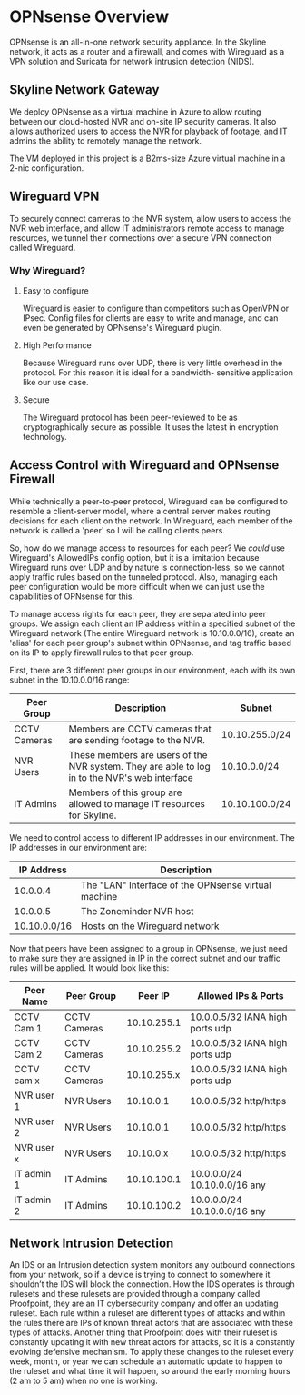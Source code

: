 # OPNsense Overview #

OPNsense is an all-in-one network security appliance. In the Skyline network, it acts as a router and a firewall, and comes with Wireguard as a VPN solution and Suricata for network intrusion detection (NIDS).

## Skyline Network Gateway ##

We deploy OPNsense as a virtual machine in Azure to allow routing between our cloud-hosted NVR and on-site IP security cameras. It also allows authorized users to access the NVR for playback of footage, and IT admins the ability to remotely manage the network.

The VM deployed in this project is a B2ms-size Azure virtual machine in a 2-nic configuration.

## Wireguard VPN ##

To securely connect cameras to the NVR system, allow users to access the NVR web interface, and allow IT administrators remote access to manage resources, we tunnel their connections over a secure VPN connection called Wireguard.

### Why Wireguard? ###

1.  Easy to configure

    Wireguard is easier to configure than competitors such as OpenVPN or IPsec. Config files for clients are easy to write and
    manage, and can even be generated by OPNsense's Wireguard plugin.

2.  High Performance

    Because Wireguard runs over UDP, there is very little overhead in the protocol. For this reason it is ideal for a bandwidth-
    sensitive application like our use case.

3.  Secure

    The Wireguard protocol has been peer-reviewed to be as cryptographically secure as possible. It uses the latest in encryption
    technology.

## Access Control with Wireguard and OPNsense Firewall ##

While technically a peer-to-peer protocol, Wireguard can be configured to resemble a client-server model, where a central server
makes routing decisions for each client on the network. In Wireguard, each member of the network is called a 'peer' so I will be
calling clients peers. 

So, how do we manage access to resources for each peer? We *could* use Wireguard's AllowedIPs config option, but it is a limitation because Wireguard runs over UDP and by nature is connection-less, so we cannot apply traffic rules based on the tunneled protocol. Also, managing each peer configuration would be more difficult when we can just use the capabilities of OPNsense for this.

To manage access rights for each peer, they are separated into peer groups. We assign each client an IP address within a specified subnet of the Wireguard network (The entire Wireguard network is 10.10.0.0/16), create an 'alias' for each peer group's subnet within OPNsense, and tag traffic based on its IP to apply firewall rules to that peer group.

First, there are 3 different peer groups in our environment, each with its own subnet in the 10.10.0.0/16 range:

| Peer Group | Description | Subnet |
| --------- | ----------- | --------------- |
| CCTV Cameras | Members are CCTV cameras that are sending footage to the NVR. | 10.10.255.0/24 |
| NVR Users | These members are users of the NVR system. They are able to log in to the NVR's web interface | 10.10.0.0/24 |
| IT Admins | Members of this group are allowed to manage IT resources for Skyline. | 10.10.100.0/24 |

We need to control access to different IP addresses in our environment. The IP addresses in our environment are:

| IP Address | Description |
| ---------- | ----------- |
| 10.0.0.4   | The "LAN" Interface of the OPNsense virtual machine |
| 10.0.0.5   | The Zoneminder NVR host |
| 10.10.0.0/16 | Hosts on the Wireguard network |

Now that peers have been assigned to a group in OPNsense, we just need to make sure they are assigned in IP in the correct subnet and our traffic rules will be applied. It would look like this:

| Peer Name | Peer Group | Peer IP | Allowed IPs & Ports |
| --------- | ---------- | ------- | ------------------- |
| CCTV Cam 1 | CCTV Cameras | 10.10.255.1 | 10.0.0.5/32 IANA high ports udp |
| CCTV Cam 2 | CCTV Cameras | 10.10.255.2 | 10.0.0.5/32 IANA high ports udp |
| CCTV cam x | CCTV Cameras | 10.10.255.x | 10.0.0.5/32 IANA high ports udp |
| NVR user 1 | NVR Users | 10.10.0.1 | 10.0.0.5/32 http/https |
| NVR user 2 | NVR Users | 10.10.0.1 | 10.0.0.5/32 http/https |
| NVR user x | NVR Users | 10.10.0.x | 10.0.0.5/32 http/https |
| IT admin 1 | IT Admins | 10.10.100.1 | 10.0.0.0/24 10.10.0.0/16 any |
| IT admin 2 | IT Admins | 10.10.100.2 | 10.0.0.0/24 10.10.0.0/16 any |


## Network Intrusion Detection ##

An IDS or an Intrusion detection system monitors any outbound connections from your network, so if a device is trying to connect to somewhere it shouldn’t the IDS will block the connection. How the IDS operates is through rulesets and these rulesets are provided through a company called Proofpoint, they are an IT cybersecurity company and offer an updating ruleset. Each rule within a ruleset are different types of attacks and within the rules there are IPs of known threat actors that are associated with these types of attacks. Another thing that Proofpoint does with their ruleset is constantly updating it with new threat actors for attacks, so it is a constantly evolving defensive mechanism. To apply these changes to the ruleset every week, month, or year we can schedule an automatic update to happen to the ruleset and what time it will happen, so around the early morning hours (2 am to 5 am) when no one is working.